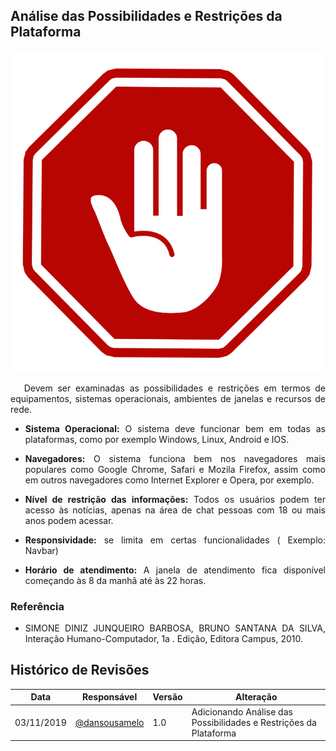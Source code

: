 ## **Análise das Possibilidades e Restrições da Plataforma**

![Icon](../img/stop.png)

<p align="justify">&emsp; Devem ser examinadas as possibilidades e restrições em termos de equipamentos, sistemas operacionais, ambientes de janelas e recursos de rede.</p>

* <p align="justify"><b>Sistema Operacional:</b> O sistema deve funcionar bem em todas as plataformas, como por exemplo Windows, Linux, Android e IOS.</p>

* <p align="justify"><b>Navegadores:</b> O sistema funciona bem nos navegadores mais populares como Google Chrome, Safari e Mozila Firefox, assim como em outros navegadores como Internet Explorer e Opera, por exemplo.</p>

* <p align="justify"><b>Nível de restrição das informações:</b> Todos os  usuários podem ter acesso às notícias, apenas na área de chat pessoas com 18 ou mais anos podem acessar.</p>

* <p align="justify"><b>Responsividade:</b> se limita em certas funcionalidades ( Exemplo: Navbar)</p>

* <p align="justify"><b>Horário de atendimento:</b>  A janela de atendimento fica disponível começando às 8 da manhã até às 22 horas.</p>

### **Referência**
* <p align= "justify"> SIMONE DINIZ JUNQUEIRO BARBOSA, BRUNO SANTANA DA SILVA, Interação Humano-Computador, 1a . Edição, Editora Campus, 2010.</p>

## **Histórico de Revisões**

Data | Responsável | Versão | Alteração 
---- | ----------- | ------ | ---------
03/11/2019 | [@dansousamelo](http://github.com/dansousamelo) | 1.0 | Adicionando Análise das Possibilidades e Restrições da Plataforma|